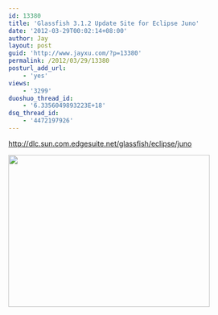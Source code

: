 ```yaml
---
id: 13380
title: 'Glassfish 3.1.2 Update Site for Eclipse Juno'
date: '2012-03-29T00:02:14+08:00'
author: Jay
layout: post
guid: 'http://www.jayxu.com/?p=13380'
permalink: /2012/03/29/13380
posturl_add_url:
    - 'yes'
views:
    - '3299'
duoshuo_thread_id:
    - '6.3356049893223E+18'
dsq_thread_id:
    - '4472197926'
---
```


http://dlc.sun.com.edgesuite.net/glassfish/eclipse/juno

<a href="http://www.jayxu.com/log/wp-content/uploads/2012/03/Install.png"><img class="alignnone size-medium wp-image-13382" title="Install" src="http://www.jayxu.com/log/wp-content/uploads/2012/03/Install-400x302.png" alt="" width="400" height="302" /></a>